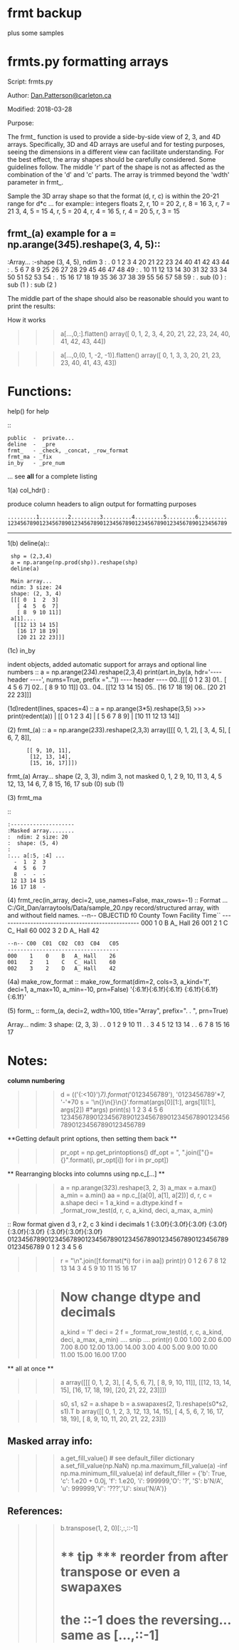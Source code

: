 # frmt backup

plus some samples


frmts.py  formatting arrays
===========================

Script:   frmts.py

Author:   Dan.Patterson@carleton.ca

Modified: 2018-03-28

Purpose:

  The frmt_ function is used to provide a side-by-side view of 2, 3, and 4D
  arrays.  Specifically, 3D and 4D arrays are useful and for testing
  purposes, seeing the dimensions in a different view can facilitate
  understanding.  For the best effect, the array shapes should be carefully
  considered. Some guidelines follow.  The middle 'r' part of the shape is
  not as affected as the combination of the 'd' and 'c' parts.  The array is
  trimmed beyond the 'wdth' parameter in frmt_.

  Sample the 3D array shape so that the format (d, r, c)
  is within the 20-21 range for d*c ... for example::
        integers          floats
        2, r, 10  = 20    2, r, 8 = 16
        3, r,  7  = 21    3, 4, 5 = 15
        4, r,  5  = 20    4, r, 4 = 16
        5, r,  4  = 20    5, r, 3 = 15


  frmt_(a)  example for a =  np.arange(3*4*5).reshape(3, 4, 5)::
  ---------------------------------------------------
  :Array...
  :-shape (3, 4, 5), ndim 3
  :  .  0  1  2  3  4    20 21 22 23 24    40 41 42 43 44
  :  .  5  6  7  8  9    25 26 27 28 29    45 46 47 48 49
  :  . 10 11 12 13 14    30 31 32 33 34    50 51 52 53 54
  :  . 15 16 17 18 19    35 36 37 38 39    55 56 57 58 59
  :  .   sub (0 )        : sub (1 )        : sub (2 )

  The middle part of the shape should also be reasonable should you want
  to print the results:

How it works

>>> a[...,0,:].flatten()
array([ 0,  1,  2,  3,  4, 20, 21, 22, 23, 24, 40, 41, 42, 43, 44])

>>> a[...,0,(0, 1, -2, -1)].flatten()
array([ 0,  1,  3,  3, 20, 21, 23, 23, 40, 41, 43, 43])


Functions:
=========
help(<function name>) for help

::

    public  -  private...
    deline  -  _pre
    frmt_   - _check, _concat, _row_format
    frmt_ma - _fix
    in_by   - _pre_num

 ... see __all__ for a complete listing

1(a) col_hdr() :

produce column headers to align output for formatting purposes

``.........1.........2.........3.........4.........5.........6.........
123456789012345678901234567890123456789012345678901234567890123456789``

----------------------------------------------------------------------


1(b)  deline(a)::

     shp = (2,3,4)
     a = np.arange(np.prod(shp)).reshape(shp)
     deline(a)

     Main array...
     ndim: 3 size: 24
     shape: (2, 3, 4)
     [[[ 0  1  2  3]
       [ 4  5  6  7]
       [ 8  9 10 11]]
     a[1]....
      [[12 13 14 15]
       [16 17 18 19]
       [20 21 22 23]]]

(1c) in_by

indent objects, added automatic support for arrays and optional line numbers
::
     a = np.arange(2*3*4).reshape(2,3,4)
     print(art.in_by(a, hdr='---- header ----', nums=True, prefix =".."))
     ---- header ----
     00..[[[ 0  1  2  3]
     01..  [ 4  5  6  7]
     02..  [ 8  9 10 11]]
     03..
     04.. [[12 13 14 15]
     05..  [16 17 18 19]
     06..  [20 21 22 23]]]

(1d)redent(lines, spaces=4)
::
     a = np.arange(3*5).reshape(3,5)
     >>> print(redent(a))
     |    [[ 0  1  2  3  4]
     |     [ 5  6  7  8  9]
     |     [10 11 12 13 14]]

(2) frmt_(a)
::
   a = np.arange(2*3*3).reshape(2,3,3)
   array([[[ 0,  1,  2],
           [ 3,  4,  5],
           [ 6,  7,  8]],

          [[ 9, 10, 11],
           [12, 13, 14],
           [15, 16, 17]]])
   frmt_(a)
   Array... shape (2, 3, 3), ndim 3, not masked
    0,  1,  2     9, 10, 11
    3,  4,  5    12, 13, 14
    6,  7,  8    15, 16, 17
   sub (0)       sub (1)

(3) frmt_ma

::

    :--------------------
    :Masked array........
    :  ndim: 2 size: 20
    :  shape: (5, 4)
    :
    :... a[:5, :4] ...
      -  1  2  3
      4  5  6  7
      8  -  -  -
     12 13 14 15
     16 17 18  -


(4) frmt_rec(in_array, deci=2, use_names=False, max_rows=-1)
::
    Format ... C:/Git_Dan/arraytools/Data/sample_20.npy
    record/structured array, with and without field names.
    --n-- OBJECTID   f0  County  Town  Facility  Time``
    -------------------------------------------------
    000         1    0       B    A_      Hall    26
    001         2    1       C    C_      Hall    60
    002         3    2       D    A_      Hall    42

    --n-- C00  C01  C02  C03  C04   C05
    -----------------------------------
    000    1    0    B   A_ Hall    26
    001    2    1    C   C_ Hall    60
    002    3    2    D   A_ Hall    42


(4a) make_row_format
::
    make_row_format(dim=2, cols=3, a_kind='f', deci=1,
                    a_max=10, a_min=-10, prn=False)
    '{:6.1f}{:6.1f}{:6.1f}  {:6.1f}{:6.1f}{:6.1f}'

(5) form_
::
  form_(a, deci=2, wdth=100, title="Array", prefix=". . ", prn=True)

  Array... ndim: 3  shape: (2, 3, 3)
  . .   0  1  2    9 10 11
  . .   3  4  5   12 13 14
  . .   6  7  8   15 16 17


Notes:
=====

**column numbering**

>>> d = (('{:<10}')*7).format(*'0123456789'), '0123456789'*7, '-'*70
>>> s = '\n{}\n{}\n{}'.format(args[0][1:], args[1][1:], args[2]) #*args)
>>> print(s)
             1         2         3         4         5         6
    123456789012345678901234567890123456789012345678901234567890123456789


**Getting default print options, then setting them back **

>>> pr_opt = np.get_printoptions()
>>> df_opt = ", ".join(["{}={}".format(i, pr_opt[i]) for i in pr_opt])


** Rearranging blocks into columns using np.c_[...] **

>>>  a = np.arange(3*2*3).reshape(3, 2, 3)
>>>  a_max = a.max()
>>>  a_min = a.min()
>>>  aa = np.c_[(a[0], a[1], a[2])]
>>>  d, r, c = a.shape
>>>  deci = 1
>>>  a_kind = a.dtype.kind
>>>  f = _format_row_test(d, r, c, a_kind, deci, a_max, a_min)


::
    Row format given
    d 3, r 2, c 3
    kind i decimals 1
    {:3.0f}{:3.0f}{:3.0f}  {:3.0f}{:3.0f}{:3.0f}  {:3.0f}{:3.0f}{:3.0f}
    0123456789012345678901234567890123456789012345678901234567890123456789
    0         1         2         3         4         5         6

>>>  r = "\n".join([f.format(*i) for i in aa])
>>>  print(r)
  0  1  2    6  7  8   12 13 14
  3  4  5    9 10 11   15 16 17

>>> # Now change dtype and decimals
>>>  a_kind = 'f'
>>>  deci = 2
>>>  f = _format_row_test(d, r, c, a_kind, deci, a_max, a_min)
 .... snip ....
>>>  print(r)
  0.00  1.00  2.00    6.00  7.00  8.00   12.00 13.00 14.00
  3.00  4.00  5.00    9.00 10.00 11.00   15.00 16.00 17.00


** all at once **

>>> a
array([[[ 0,  1,  2,  3],
        [ 4,  5,  6,  7],
        [ 8,  9, 10, 11]],
       [[12, 13, 14, 15],
        [16, 17, 18, 19],
        [20, 21, 22, 23]]])

>>>  s0, s1, s2 = a.shape
>>>  b = a.swapaxes(2, 1).reshape(s0*s2, s1).T
>>>  b
  array([[ 0,  1,  2,  3, 12, 13, 14, 15],
         [ 4,  5,  6,  7, 16, 17, 18, 19],
         [ 8,  9, 10, 11, 20, 21, 22, 23]])


Masked array info:
------------------

>>>  a.get_fill_value() # see default_filler dictionary
>>>  a.set_fill_value(np.NaN)
>>>  np.ma.maximum_fill_value(a)   -inf
>>>  np.ma.minimum_fill_value(a)    inf
>>>  default_filler =
     {'b': True, 'c': 1.e20 + 0.0j, 'f': 1.e20, 'i': 999999,'O': '?',
      'S': b'N/A', 'u': 999999,'V': '???','U': sixu('N/A')}


References:
-----------

>>> b.transpose(1, 2, 0)[:,:,::-1]
>>> # ** tip *** reorder from after transpose or even a swapaxes
>>> # the ::-1 does the reversing... same as [...,::-1]

